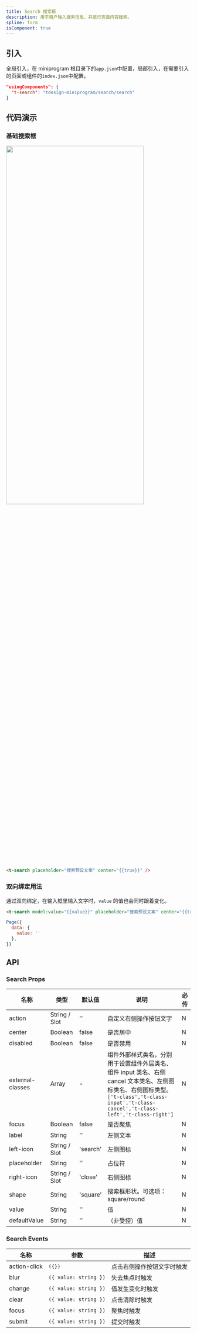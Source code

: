 ```yaml
---
title: Search 搜索框
description: 用于用户输入搜索信息，并进行页面内容搜索。
spline: form
isComponent: true
---
```


## 引入

全局引入，在 miniprogram 根目录下的`app.json`中配置，局部引入，在需要引入的页面或组件的`index.json`中配置。

```json
"usingComponents": {
  "t-search": "tdesign-miniprogram/search/search"
}
```

## 代码演示

### 基础搜索框

<img src="https://tdesign.gtimg.com/miniprogram/readme/search.png" width="375px" height="50%">

```html
<t-search placeholder="搜索预设文案" center="{{true}}" />
```

### 双向绑定用法

通过双向绑定，在输入框里输入文字时，`value` 的值也会同时跟着变化。

```html
<t-search model:value="{{value}}" placeholder="搜索预设文案" center="{{true}}" />
```

```js
Page({
  data: {
    value: ''
  },
})
```
## API
### Search Props

名称 | 类型 | 默认值 | 说明 | 必传
-- | -- | -- | -- | --
action | String / Slot | '' | 自定义右侧操作按钮文字 | N
center | Boolean | false | 是否居中 | N
disabled | Boolean | false | 是否禁用 | N
external-classes | Array | - | 组件外部样式类名，分别用于设置组件外层类名、组件 input 类名、右侧 cancel 文本类名、左侧图标类名、右侧图标类型。`['t-class','t-class-input','t-class-cancel','t-class-left','t-class-right']` | N
focus | Boolean | false | 是否聚焦 | N
label | String | '' | 左侧文本 | N
left-icon | String / Slot | 'search' | 左侧图标 | N
placeholder | String | '' | 占位符 | N
right-icon | String / Slot | 'close' | 右侧图标 | N
shape | String | 'square' | 搜索框形状。可选项：square/round | N
value | String | '' | 值 | N
defaultValue | String | '' | （非受控）值 | N

### Search Events

名称 | 参数 | 描述
-- | -- | --
action-click | `({})` | 点击右侧操作按钮文字时触发
blur | `({ value: string })` | 失去焦点时触发
change | `({ value: string })` | 值发生变化时触发
clear | `({ value: string })` | 点击清除时触发
focus | `({ value: string })` | 聚焦时触发
submit | `({ value: string })` | 提交时触发
